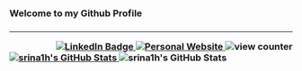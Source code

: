 <h3> Welcome to my Github Profile<h3> 
<hr>
<div id="badges" align="right">
  <a href="https://www.linkedin.com/in/srina1h/">
    <img src="https://img.shields.io/badge/LinkedIn-blue?style=for-the-badge&logo=linkedin&logoColor=white" alt="LinkedIn Badge"/>
  </a>
  <a href="https://srina1h.github.io/">
    <img src="https://img.shields.io/badge/Personal%20Website-gray?style=for-the-badge&labelColor=gray" alt="Personal Website"/>
  </a>
  <img src="https://komarev.com/ghpvc/?username=srina1h&style=flat-square&color=blue&style=for-the-badge" alt="view counter"/>
</div>

<div>
    <a href="https://awesome-github-stats.azurewebsites.net/index.html??cardType=level&theme=github-dark&preferLogin=false&Background=000000">    <img  alt="srina1h's GitHub Stats" src="https://awesome-github-stats.azurewebsites.net/user-stats/srina1h?cardType=level&theme=github-dark&preferLogin=false&Background=000000" />  </a>
  <img  alt="srina1h's GitHub Stats" src="https://github-readme-stats.vercel.app/api/top-langs/?username=srina1h&layout=compact" />
</div>
